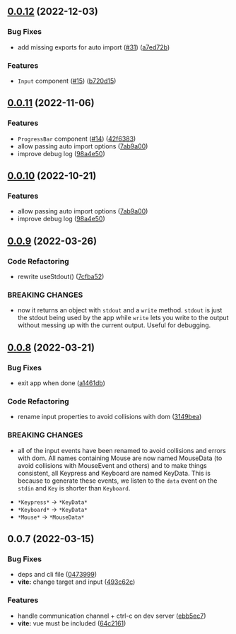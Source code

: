 ## [0.0.12](https://github.com/vue-terminal/vue-termui/compare/vite-plugin-vue-termui@0.0.11...vite-plugin-vue-termui@0.0.12) (2022-12-03)

### Bug Fixes

- add missing exports for auto import ([#31](https://github.com/vue-terminal/vue-termui/issues/31)) ([a7ed72b](https://github.com/vue-terminal/vue-termui/commit/a7ed72b2a5fb12edd2ce67c881471119031bd235))

### Features

- `Input` component ([#15](https://github.com/vue-terminal/vue-termui/issues/15)) ([b720d15](https://github.com/vue-terminal/vue-termui/commit/b720d1587683c59bc0226a980ab2c08b9c24a94d))

## [0.0.11](https://github.com/vue-terminal/vue-termui/compare/vite-plugin-vue-termui@0.0.9...vite-plugin-vue-termui@0.0.11) (2022-11-06)

### Features

- `ProgressBar` component ([#14](https://github.com/vue-terminal/vue-termui/issues/14)) ([42f6383](https://github.com/vue-terminal/vue-termui/commit/42f63830df75100d95bfa3b1fa67d9680d333c67))
- allow passing auto import options ([7ab9a00](https://github.com/vue-terminal/vue-termui/commit/7ab9a001a61156264a480014ab8ccd734988b3b9))
- improve debug log ([98a4e50](https://github.com/vue-terminal/vue-termui/commit/98a4e50dc7ed1d24f1537cb44dc582cb5e07b651))

## [0.0.10](https://github.com/vue-terminal/vue-termui/compare/vite-plugin-vue-termui@0.0.9...vite-plugin-vue-termui@0.0.10) (2022-10-21)

### Features

- allow passing auto import options ([7ab9a00](https://github.com/vue-terminal/vue-termui/commit/7ab9a001a61156264a480014ab8ccd734988b3b9))
- improve debug log ([98a4e50](https://github.com/vue-terminal/vue-termui/commit/98a4e50dc7ed1d24f1537cb44dc582cb5e07b651))

## [0.0.9](https://github.com/vue-terminal/vue-termui/compare/vite-plugin-vue-termui@0.0.8...vite-plugin-vue-termui@0.0.9) (2022-03-26)

### Code Refactoring

- rewrite useStdout() ([7cfba52](https://github.com/vue-terminal/vue-termui/commit/7cfba5296a7728e2a5920ed85a41504c14f9c14c))

### BREAKING CHANGES

- now it returns an object with `stdout` and a `write`
  method. `stdout` is just the stdout being used by the app while `write`
  lets you write to the output without messing up with the current output.
  Useful for debugging.

## [0.0.8](https://github.com/vue-terminal/vue-termui/compare/vite-plugin-vue-termui@0.0.7...vite-plugin-vue-termui@0.0.8) (2022-03-21)

### Bug Fixes

- exit app when done ([a1461db](https://github.com/vue-terminal/vue-termui/commit/a1461dbcfa6a2906e78cd5fed1bbdcc9c77d16f2))

### Code Refactoring

- rename input properties to avoid collisions with dom ([3149bea](https://github.com/vue-terminal/vue-termui/commit/3149beab70e378e20113cb84e44eff0aa16bfc68))

### BREAKING CHANGES

- all of the input events have been renamed to avoid
  collisions and errors with dom. All names containing Mouse are now named
  MouseData (to avoid collisions with MouseEvent and others) and to make
  things consistent, all Keypress and Keyboard are named KeyData. This is
  because to generate these events, we listen to the `data` event on the
  `stdin` and `Key` is shorter than `Keyboard`.

* `*Keypress*` -> `*KeyData*`
* `*Keyboard*` -> `*KeyData*`
* `*Mouse*` -> `*MouseData*`

## 0.0.7 (2022-03-15)

### Bug Fixes

- deps and cli file ([0473999](https://github.com/vue-terminal/vue-termui/commit/04739996ede2b9d64a507a292ba813b7bafabe98))
- **vite:** change target and input ([493c62c](https://github.com/vue-terminal/vue-termui/commit/493c62cbbd870858287b64315c3182d7963b279e))

### Features

- handle communication channel + ctrl-c on dev server ([ebb5ec7](https://github.com/vue-terminal/vue-termui/commit/ebb5ec72438dcf2f8e693ba9d16dd63672f834d5))
- **vite:** vue must be included ([64c2161](https://github.com/vue-terminal/vue-termui/commit/64c21618a99807b1b6194ce6d7f4b59e30affda7))
